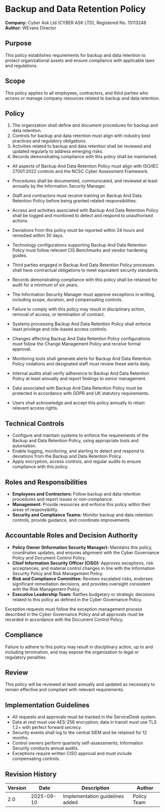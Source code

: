 # Backup and Data Retention Policy

**Company:** Cyber Ask Ltd (CYBER ASK LTD), Registered No. 15113248  
**Author:** WEvans Director

## Purpose

This policy establishes requirements for backup and data retention to protect organizational assets and ensure compliance with applicable laws and regulations.

## Scope

This policy applies to all employees, contractors, and third parties who access or manage company resources related to backup and data retention.

## Policy
1. The organization shall define and document procedures for backup and data retention.
2. Controls for backup and data retention must align with industry best practices and regulatory obligations.
3. Activities related to backup and data retention shall be reviewed and updated regularly to address emerging risks.
4. Records demonstrating compliance with this policy shall be maintained.

- All aspects of Backup And Data Retention Policy must align with ISO/IEC 27001:2022 controls and the NCSC Cyber Assessment Framework.
- Procedures shall be documented, communicated, and reviewed at least annually by the Information Security Manager.
- Staff and contractors must receive training on Backup And Data Retention Policy before being granted related responsibilities.
- Access and activities associated with Backup And Data Retention Policy shall be logged and monitored to detect and respond to unauthorised actions.
- Deviations from this policy must be reported within 24 hours and remedied within 30 days.
- Technology configurations supporting Backup And Data Retention Policy must follow relevant CIS Benchmarks and vendor hardening guides.
- Third parties engaged in Backup And Data Retention Policy processes shall have contractual obligations to meet equivalent security standards.
- Records demonstrating compliance with this policy shall be retained for audit for a minimum of six years.
- The Information Security Manager must approve exceptions in writing, including scope, duration, and compensating controls.
- Failure to comply with this policy may result in disciplinary action, removal of access, or termination of contract.

- Systems processing Backup And Data Retention Policy shall enforce least privilege and role-based access controls.
- Changes affecting Backup And Data Retention Policy configurations must follow the Change Management Policy and receive formal approval.
- Monitoring tools shall generate alerts for Backup And Data Retention Policy violations and designated staff must review these alerts daily.
- Internal audits shall verify adherence to Backup And Data Retention Policy at least annually and report findings to senior management.
- Data associated with Backup And Data Retention Policy must be protected in accordance with GDPR and UK statutory requirements.
- Users shall acknowledge and accept this policy annually to retain relevant access rights.

## Technical Controls

- Configure and maintain systems to enforce the requirements of the Backup and Data Retention Policy, using appropriate tools and automation.
- Enable logging, monitoring, and alerting to detect and respond to deviations from the Backup and Data Retention Policy.
- Apply encryption, access controls, and regular audits to ensure compliance with this policy.

## Roles and Responsibilities

- **Employees and Contractors:** Follow backup and data retention procedures and report issues or non-compliance.
- **Management:** Provide resources and enforce this policy within their areas of responsibility.
- **Security and Compliance Teams:** Monitor backup and data retention controls, provide guidance, and coordinate improvements.

## Accountable Roles and Decision Authority

- **Policy Owner (Information Security Manager):** Maintains this policy, coordinates updates, and ensures alignment with the Cyber Governance Policy and Document Control Policy.
- **Chief Information Security Officer (CISO):** Approves exceptions, risk acceptances, and material control changes in line with the Information Security Policy and Risk Management Policy.
- **Risk and Compliance Committee:** Reviews escalated risks, endorses significant remediation decisions, and provides oversight consistent with the Risk Management Policy.
- **Executive Leadership Team:** Ratifies budgetary or strategic decisions related to this policy as defined in the Cyber Governance Policy.

Exception requests must follow the exception management process described in the Cyber Governance Policy and all approvals must be recorded in accordance with the Document Control Policy.

## Compliance

Failure to adhere to this policy may result in disciplinary action, up to and including termination, and may expose the organization to legal or regulatory penalties.

## Review

This policy will be reviewed at least annually and updated as necessary to remain effective and compliant with relevant requirements.

## Implementation Guidelines
- All requests and approvals must be tracked in the ServiceDesk system.
- Data at rest must use AES-256 encryption; data in transit must use TLS 1.2+ with perfect forward secrecy.
- Security events shall log to the central SIEM and be retained for 12 months.
- Control owners perform quarterly self-assessments; Information Security conducts annual audits.
- Exceptions require written CISO approval and must include compensating controls.

## Revision History

| Version | Date | Description | Author |
| ------- | ---------- | ----------------------- | ------ |
| 2.0     | 2025-09-10 | Implementation guidelines added | Policy Team |
